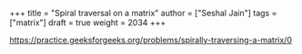 +++
title = "Spiral traversal on a matrix"
author = ["Seshal Jain"]
tags = ["matrix"]
draft = true
weight = 2034
+++

<https://practice.geeksforgeeks.org/problems/spirally-traversing-a-matrix/0>
